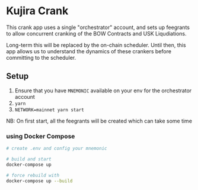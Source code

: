 # Kujira Crank

This crank app uses a single "orchestrator" account, and sets up feegrants to allow concurrent cranking of the BOW Contracts and USK Liqudiations.

Long-term this will be replaced by the on-chain scheduler. Until then, this app allows us to understand the dynamics of these crankers before committing to the scheduler.

## Setup

1. Ensure that you have `MNEMONIC` available on your env for the orchestrator account
1. `yarn`
1. `NETWORK=mainnet yarn start`

NB: On first start, all the feegrants will be created which can take some time

### using Docker Compose 

```sh
# create .env and config your mnemonic

# build and start
docker-compose up

# force rebuild with
docker-compose up --build
```
